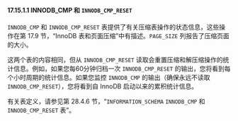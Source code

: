 #### 17.15.1.1 INNODB_CMP 和 ``INNODB_CMP_RESET``

`INNODB_CMP` 和 `INNODB_CMP_RESET` 表提供了有关压缩表操作的状态信息，这些操作在第 17.9 节，“InnoDB 表和页面压缩”中有描述。`PAGE_SIZE` 列报告了压缩页面的大小。

这两个表的内容相同，但从 `INNODB_CMP_RESET` 读取会重置压缩和解压缩操作的统计信息。例如，如果您每60分钟归档一次 `INNODB_CMP_RESET` 的输出，您将看到每个小时周期的统计信息。如果您监控 `INNODB_CMP` 的输出（确保永远不读取 `INNODB_CMP_RESET`），您将看到自 InnoDB 启动以来的累积统计信息。

有关表定义，请参见第 28.4.6 节，“`INFORMATION_SCHEMA` `INNODB_CMP` 和 `INNODB_CMP_RESET` 表”。